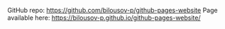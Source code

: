GitHub repo: https://github.com/bilousov-p/github-pages-website
Page available here: https://bilousov-p.github.io/github-pages-website/
